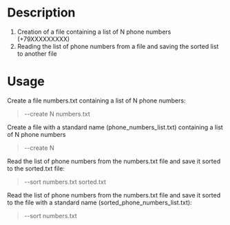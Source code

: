 # Description
1. Creation of a file containing a list of N phone numbers (+79XXXXXXXXX)
2. Reading the list of phone numbers from a file and saving the sorted list to another file

# Usage
Create a file numbers.txt containing a list of N phone numbers:

> --create N numbers.txt

Create a file with a standard name (phone_numbers_list.txt) containing a list of N phone numbers

> --create N

Read the list of phone numbers from the numbers.txt file and save it sorted to the sorted.txt file:

> --sort numbers.txt sorted.txt

Read the list of phone numbers from the numbers.txt file and save it sorted to the file with a
standard name (sorted_phone_numbers_list.txt):

> --sort numbers.txt
